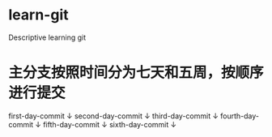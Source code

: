# learn-git
Descriptive learning git

# 主分支按照时间分为七天和五周，按顺序进行提交

first-day-commit
      ↓
second-day-commit
      ↓
third-day-commit
      ↓
fourth-day-commit
      ↓
fifth-day-commit
      ↓
sixth-day-commit
      ↓